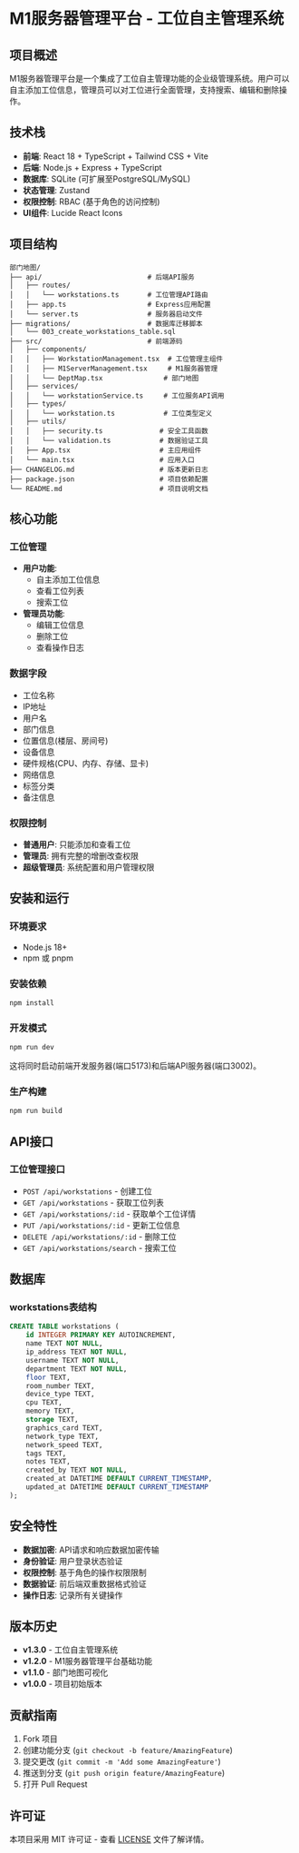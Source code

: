 # M1服务器管理平台 - 工位自主管理系统

## 项目概述

M1服务器管理平台是一个集成了工位自主管理功能的企业级管理系统。用户可以自主添加工位信息，管理员可以对工位进行全面管理，支持搜索、编辑和删除操作。

## 技术栈

- **前端**: React 18 + TypeScript + Tailwind CSS + Vite
- **后端**: Node.js + Express + TypeScript
- **数据库**: SQLite (可扩展至PostgreSQL/MySQL)
- **状态管理**: Zustand
- **权限控制**: RBAC (基于角色的访问控制)
- **UI组件**: Lucide React Icons

## 项目结构

```
部门地图/
├── api/                          # 后端API服务
│   ├── routes/
│   │   └── workstations.ts       # 工位管理API路由
│   ├── app.ts                    # Express应用配置
│   └── server.ts                 # 服务器启动文件
├── migrations/                   # 数据库迁移脚本
│   └── 003_create_workstations_table.sql
├── src/                          # 前端源码
│   ├── components/
│   │   ├── WorkstationManagement.tsx  # 工位管理主组件
│   │   ├── M1ServerManagement.tsx     # M1服务器管理
│   │   └── DeptMap.tsx               # 部门地图
│   ├── services/
│   │   └── workstationService.ts     # 工位服务API调用
│   ├── types/
│   │   └── workstation.ts            # 工位类型定义
│   ├── utils/
│   │   ├── security.ts              # 安全工具函数
│   │   └── validation.ts            # 数据验证工具
│   ├── App.tsx                      # 主应用组件
│   └── main.tsx                     # 应用入口
├── CHANGELOG.md                     # 版本更新日志
├── package.json                     # 项目依赖配置
└── README.md                        # 项目说明文档
```

## 核心功能

### 工位管理
- **用户功能**:
  - 自主添加工位信息
  - 查看工位列表
  - 搜索工位
- **管理员功能**:
  - 编辑工位信息
  - 删除工位
  - 查看操作日志

### 数据字段
- 工位名称
- IP地址
- 用户名
- 部门信息
- 位置信息(楼层、房间号)
- 设备信息
- 硬件规格(CPU、内存、存储、显卡)
- 网络信息
- 标签分类
- 备注信息

### 权限控制
- **普通用户**: 只能添加和查看工位
- **管理员**: 拥有完整的增删改查权限
- **超级管理员**: 系统配置和用户管理权限

## 安装和运行

### 环境要求
- Node.js 18+
- npm 或 pnpm

### 安装依赖
```bash
npm install
```

### 开发模式
```bash
npm run dev
```
这将同时启动前端开发服务器(端口5173)和后端API服务器(端口3002)。

### 生产构建
```bash
npm run build
```

## API接口

### 工位管理接口
- `POST /api/workstations` - 创建工位
- `GET /api/workstations` - 获取工位列表
- `GET /api/workstations/:id` - 获取单个工位详情
- `PUT /api/workstations/:id` - 更新工位信息
- `DELETE /api/workstations/:id` - 删除工位
- `GET /api/workstations/search` - 搜索工位

## 数据库

### workstations表结构
```sql
CREATE TABLE workstations (
    id INTEGER PRIMARY KEY AUTOINCREMENT,
    name TEXT NOT NULL,
    ip_address TEXT NOT NULL,
    username TEXT NOT NULL,
    department TEXT NOT NULL,
    floor TEXT,
    room_number TEXT,
    device_type TEXT,
    cpu TEXT,
    memory TEXT,
    storage TEXT,
    graphics_card TEXT,
    network_type TEXT,
    network_speed TEXT,
    tags TEXT,
    notes TEXT,
    created_by TEXT NOT NULL,
    created_at DATETIME DEFAULT CURRENT_TIMESTAMP,
    updated_at DATETIME DEFAULT CURRENT_TIMESTAMP
);
```

## 安全特性

- **数据加密**: API请求和响应数据加密传输
- **身份验证**: 用户登录状态验证
- **权限控制**: 基于角色的操作权限限制
- **数据验证**: 前后端双重数据格式验证
- **操作日志**: 记录所有关键操作

## 版本历史

- **v1.3.0** - 工位自主管理系统
- **v1.2.0** - M1服务器管理平台基础功能
- **v1.1.0** - 部门地图可视化
- **v1.0.0** - 项目初始版本

## 贡献指南

1. Fork 项目
2. 创建功能分支 (`git checkout -b feature/AmazingFeature`)
3. 提交更改 (`git commit -m 'Add some AmazingFeature'`)
4. 推送到分支 (`git push origin feature/AmazingFeature`)
5. 打开 Pull Request

## 许可证

本项目采用 MIT 许可证 - 查看 [LICENSE](LICENSE) 文件了解详情。
